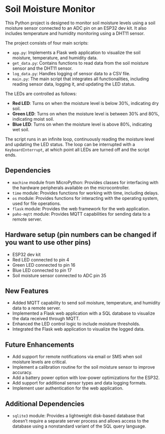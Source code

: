 # Soil Moisture Monitor

This Python project is designed to monitor soil moisture levels using a soil moisture sensor connected to an ADC pin on an ESP32 dev kit. It also includes temperature and humidity monitoring using a DHT11 sensor.

The project consists of four main scripts:
- `app.py`: Implements a Flask web application to visualize the soil moisture, temperature, and humidity data.
- `get_data.py`: Contains functions to read data from the soil moisture sensor and the DHT11 sensor.
- `log_data.py`: Handles logging of sensor data to a CSV file.
- `main.py`: The main script that integrates all functionalities, including reading sensor data, logging it, and updating the LED status.

The LEDs are controlled as follows:
- **Red LED**: Turns on when the moisture level is below 30%, indicating dry soil.
- **Green LED**: Turns on when the moisture level is between 30% and 80%, indicating moist soil.
- **Blue LED**: Turns on when the moisture level is above 80%, indicating wet soil.

The script runs in an infinite loop, continuously reading the moisture level and updating the LED status. The loop can be interrupted with a `KeyboardInterrupt`, at which point all LEDs are turned off and the script ends.

## Dependencies
- `machine` module from MicroPython: Provides classes for interfacing with the hardware peripherals available on the microcontroller.
- `time` module: Provides functions for working with time, including delays.
- `os` module: Provides functions for interacting with the operating system, used for file operations.
- `flask` module: Provides the web framework for the web application.
- `paho-mqtt` module: Provides MQTT capabilities for sending data to a remote server.

## Hardware setup (pin numbers can be changed if you want to use other pins)
- ESP32 dev kit
- Red LED connected to pin 4
- Green LED connected to pin 16
- Blue LED connected to pin 17
- Soil moisture sensor connected to ADC pin 35

## New Features
- Added MQTT capability to send soil moisture, temperature, and humidity data to a remote server.
- Implemented a Flask web application with a SQL database to visualize the data received through MQTT.
- Enhanced the LED control logic to include moisture thresholds.
- Integrated the Flask web application to visualize the logged data.

## Future Enhancements
- Add support for remote notifications via email or SMS when soil moisture levels are critical.
- Implement a calibration routine for the soil moisture sensor to improve accuracy.
- Add a battery power option with low-power optimizations for the ESP32.
- Add support for additional sensor types and data logging formats.
- Implement user authentication for the web application.

## Additional Dependencies
- `sqlite3` module: Provides a lightweight disk-based database that doesn’t require a separate server process and allows access to the database using a nonstandard variant of the SQL query language.



